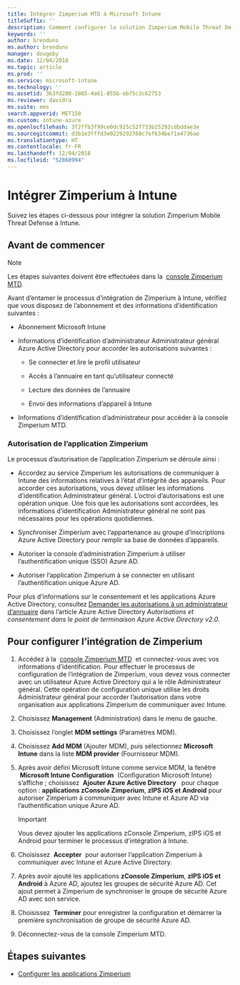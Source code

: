 ```yaml
---
title: Intégrer Zimperium MTD à Microsoft Intune
titleSuffix: ''
description: Comment configurer la solution Zimperium Mobile Threat Defense (MTD) à Microsoft Intune pour contrôler l’accès des appareils mobiles aux ressources de votre entreprise.
keywords: ''
author: brenduns
ms.author: brenduns
manager: dougeby
ms.date: 12/04/2018
ms.topic: article
ms.prod: ''
ms.service: microsoft-intune
ms.technology: ''
ms.assetid: 363fd280-1865-4a61-855b-eb75c3c62753
ms.reviewer: davidra
ms.suite: ems
search.appverid: MET150
ms.custom: intune-azure
ms.openlocfilehash: 3f2ffb3f99ce0dc925c52f733b25292cdbddae3e
ms.sourcegitcommit: d3b1e3fffd3e0229292768c7ef634be71e4736ae
ms.translationtype: HT
ms.contentlocale: fr-FR
ms.lasthandoff: 12/04/2018
ms.locfileid: "52860994"
---
```

# <a name="integrate-zimperium-with-intune"></a>Intégrer Zimperium à Intune

Suivez les étapes ci-dessous pour intégrer la solution Zimperium Mobile Threat Defense à Intune.

## <a name="before-you-begin"></a>Avant de commencer

> [!NOTE]
> Les étapes suivantes doivent être effectuées dans la  [console Zimperium MTD](https://sso.zimperium.com/signon/aad/).

Avant d’entamer le processus d’intégration de Zimperium à Intune, vérifiez que vous disposez de l’abonnement et des informations d’identification suivantes :

-   Abonnement Microsoft Intune

-   Informations d’identification d’administrateur Administrateur général Azure Active Directory pour accorder les autorisations suivantes :

    -   Se connecter et lire le profil utilisateur

    -   Accès à l’annuaire en tant qu’utilisateur connecté

    -   Lecture des données de l’annuaire

    -   Envoi des informations d’appareil à Intune

-   Informations d’identification d’administrateur pour accéder à la console Zimperium MTD.

### <a name="zimperium-app-authorization"></a>Autorisation de l’application Zimperium

Le processus d’autorisation de l’application Zimperium se déroule ainsi :

-   Accordez au service Zimperium les autorisations de communiquer à Intune des informations relatives à l’état d’intégrité des appareils. Pour accorder ces autorisations, vous devez utiliser les informations d’identification Administrateur général. L’octroi d’autorisations est une opération unique. Une fois que les autorisations sont accordées, les informations d’identification Administrateur général ne sont pas nécessaires pour les opérations quotidiennes.

-   Synchroniser Zimperium avec l’appartenance au groupe d’inscriptions Azure Active Directory pour remplir sa base de données d’appareils.

-   Autoriser la console d’administration Zimperium à utiliser l’authentification unique (SSO) Azure AD.

-   Autoriser l’application Zimperium à se connecter en utilisant l’authentification unique Azure AD.

Pour plus d’informations sur le consentement et les applications Azure Active Directory, consultez [Demander les autorisations à un administrateur d’annuaire](https://docs.microsoft.com/azure/active-directory/develop/v2-permissions-and-consent#request-the-permissions-from-a-directory-admin) dans l’article Azure Active Directory *Autorisations et consentement dans le point de terminaison Azure Active Directory v2.0*.


## <a name="to-set-up-zimperium-integration"></a>Pour configurer l’intégration de Zimperium

1.  Accédez à la  [console Zimperium MTD](https://sso.zimperium.com/signon/aad/)  et connectez-vous avec vos informations d’identification. Pour effectuer le processus de configuration de l’intégration de Zimperium, vous devez vous connecter avec un utilisateur Azure Active Directory qui a le rôle Administrateur général. Cette opération de configuration unique utilise les droits Administrateur général pour accorder l’autorisation dans votre organisation aux applications Zimperium de communiquer avec Intune. 

2.  Choisissez **Management** (Administration) dans le menu de gauche.

3.  Choisissez l’onglet **MDM settings** (Paramètres MDM).

4.  Choisissez **Add MDM** (Ajouter MDM), puis sélectionnez **Microsoft Intune** dans la liste **MDM provider** (Fournisseur MDM).

5.  Après avoir défini Microsoft Intune comme service MDM, la fenêtre  **Microsoft Intune Configuration**  (Configuration Microsoft Intune) s’affiche ; choisissez  **Ajouter Azure Active Directory**   pour chaque option : **applications zConsole Zimperium**, **zIPS iOS et Android**  pour autoriser Zimperium à communiquer avec Intune et Azure AD via l’authentification unique Azure AD.

    > [!IMPORTANT]  
    > Vous devez ajouter les applications zConsole Zimperium, zIPS iOS et Android pour terminer le processus d’intégration à Intune.

6.  Choisissez  **Accepter**  pour autoriser l’application Zimperium à communiquer avec Intune et Azure Active Directory.

7.  Après avoir ajouté les applications **zConsole Zimperium**, **zIPS iOS et Android** à Azure AD, ajoutez les groupes de sécurité Azure AD. Cet ajout permet à Zimperium de synchroniser le groupe de sécurité Azure AD avec son service.

8.  Choisissez  **Terminer** pour enregistrer la configuration et démarrer la première synchronisation de groupe de sécurité Azure AD.

9.  Déconnectez-vous de la console Zimperium MTD.

## <a name="next-steps"></a>Étapes suivantes

-   [Configurer les applications Zimperium](mtd-apps-ios-app-configuration-policy-add-assign.md)

